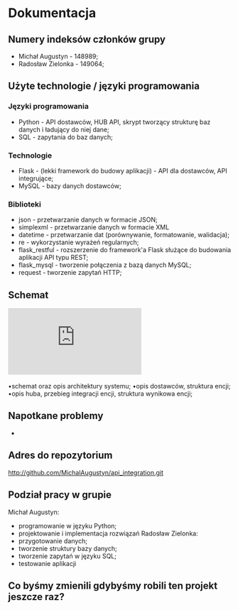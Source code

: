 # Dokumentacja

## Numery indeksów członków grupy
* Michał Augustyn - 148989;
* Radosław Zielonka - 149064;
## Użyte technologie / języki programowania
### Języki programowania
* Python - API dostawców, HUB API, skrypt tworzący strukturę baz danych i ładujący do niej dane;
* SQL - zapytania do baz danych;
### Technologie
* Flask - (lekki framework do budowy aplikacji) - API dla dostawców, API integrujące;
* MySQL - bazy danych dostawców;
### Biblioteki
* json - przetwarzanie danych w formacie JSON;
* simplexml - przetwarzanie danych w formacie XML
* datetime - przetwarzanie dat (porównywanie, formatowanie, walidacja);
* re - wykorzystanie wyrażeń regularnych;
* flask_restful - rozszerzenie do framework'a Flask służące do budowania aplikacji API typu REST;
* flask_mysql - tworzenie połączenia z bazą danych MySQL;
* request - tworzenie zapytań HTTP;

## Schemat
![Schemat](https://github.com/MichalAugustyn/api_integration/blob/master/Schemat.pdf)

•schemat oraz opis architektury systemu;
•opis dostawców, struktura encji;
•opis huba, przebieg integracji encji, struktura wynikowa encji;

## Napotkane problemy
* 

## Adres do repozytorium
http://github.com/MichalAugustyn/api_integration.git

## Podział pracy w grupie
Michał Augustyn:
* programowanie w języku Python;
* projektowanie i implementacja rozwiązań
Radosław Zielonka:
* przygotowanie danych;
* tworzenie struktury bazy danych; 
* tworzenie zapytań w języku SQL;
* testowanie aplikacji

## Co byśmy zmienili gdybyśmy robili ten projekt jeszcze raz?
